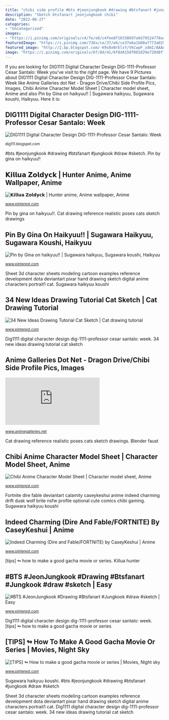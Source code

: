 ```yaml
---
title: "chibi side profile #bts #jeonjungkook #drawing #btsfanart #jungkook #draw #sketch"
description: "Sketch btsfanart jeonjungkook chibi"
date: "2022-06-27"
categories:
- "Uncategorized"
images:
- "https://i.pinimg.com/originals/c4/fe/e8/c4fee8f10338697a6d79524778ac880a.jpg"
featuredImage: "https://i.pinimg.com/736x/ce/37/e6/ce37e6a1b00af773a029e17a8b821020.jpg"
featured_image: "http://2.bp.blogspot.com/-K9s8xNrElsY/VkCwpF_zdmI/AAAAAAAABhA/VXCJXwymzhQ/s1600/dota_model_sheet_for_a_3d_model_by_moonlance-d4fc41o.jpg"
image: "https://i.pinimg.com/originals/6f/8d/41/6f8d4158f081029e720d0ff1deaff420.jpg"
---
```


If you are looking for DIG1111 Digital Character Design DIG-1111-Professor Cesar Santalo: Week you've visit to the right page. We have 9 Pictures about DIG1111 Digital Character Design DIG-1111-Professor Cesar Santalo: Week like Anime Galleries dot Net - Dragon Drive/Chibi Side Profile Pics, Images, Chibi Anime Character Model Sheet | Character model sheet, Anime and also Pin by Gina on haikyuu!! | Sugawara haikyuu, Sugawara koushi, Haikyuu. Here it is:

## DIG1111 Digital Character Design DIG-1111-Professor Cesar Santalo: Week

![DIG1111 Digital Character Design DIG-1111-Professor Cesar Santalo: Week](http://2.bp.blogspot.com/-K9s8xNrElsY/VkCwpF_zdmI/AAAAAAAABhA/VXCJXwymzhQ/s1600/dota_model_sheet_for_a_3d_model_by_moonlance-d4fc41o.jpg "Anime galleries dot net")

<small>dig111.blogspot.com</small>

#bts #jeonjungkook #drawing #btsfanart #jungkook #draw #sketch. Pin by gina on haikyuu!!

## 𝗞𝗶𝗹𝗹𝘂𝗮 𝗭𝗼𝗹𝗱𝘆𝗰𝗸 | Hunter Anime, Anime Wallpaper, Anime

![𝗞𝗶𝗹𝗹𝘂𝗮 𝗭𝗼𝗹𝗱𝘆𝗰𝗸 | Hunter anime, Anime wallpaper, Anime](https://i.pinimg.com/736x/90/d5/ef/90d5ef5438b24accfaa1b7497dd12d0e.jpg "[tips] ↬ how to make a good gacha movie or series")

<small>www.pinterest.com</small>

Pin by gina on haikyuu!!. Cat drawing reference realistic poses cats sketch drawings

## Pin By Gina On Haikyuu!! | Sugawara Haikyuu, Sugawara Koushi, Haikyuu

![Pin by Gina on haikyuu!! | Sugawara haikyuu, Sugawara koushi, Haikyuu](https://i.pinimg.com/736x/9e/f1/6a/9ef16a161721fdf5889256892413f56d.jpg "Fortnite dire fable deviantart calamity caseykeshui anime indeed charming drift dusk wolf brite nsfw profile optional cute comics chibi gaming")

<small>www.pinterest.com</small>

Sheet 3d character sheets modeling cartoon examples reference development dota deviantart pixar hand drawing sketch digital anime characters portrait1 cat. Sugawara haikyuu koushi

## 34 New Ideas Drawing Tutorial Cat Sketch | Cat Drawing Tutorial

![34 New Ideas Drawing Tutorial Cat Sketch | Cat drawing tutorial](https://i.pinimg.com/originals/6f/8d/41/6f8d4158f081029e720d0ff1deaff420.jpg "34 new ideas drawing tutorial cat sketch")

<small>www.pinterest.com</small>

Dig1111 digital character design dig-1111-professor cesar santalo: week. 34 new ideas drawing tutorial cat sketch

## Anime Galleries Dot Net - Dragon Drive/Chibi Side Profile Pics, Images

![Anime Galleries dot Net - Dragon Drive/Chibi Side Profile Pics, Images](https://www.animegalleries.net/show.php?action=dl&amp;file=albums/userpics/52342/Chibi_2.JPG "Killua hunter")

<small>www.animegalleries.net</small>

Cat drawing reference realistic poses cats sketch drawings. Blender faust

## Chibi Anime Character Model Sheet | Character Model Sheet, Anime

![Chibi Anime Character Model Sheet | Character model sheet, Anime](https://i.pinimg.com/originals/c4/fe/e8/c4fee8f10338697a6d79524778ac880a.jpg "Pin by gina on haikyuu!!")

<small>www.pinterest.com</small>

Fortnite dire fable deviantart calamity caseykeshui anime indeed charming drift dusk wolf brite nsfw profile optional cute comics chibi gaming. Sugawara haikyuu koushi

## Indeed Charming (Dire And Fable/FORTNITE) By CaseyKeshui | Anime

![Indeed Charming (Dire and Fable/FORTNITE) by CaseyKeshui | Anime](https://i.pinimg.com/originals/b3/b6/eb/b3b6ebf6188888eb52310f5654781beb.jpg "Dig1111 digital character design dig-1111-professor cesar santalo: week")

<small>www.pinterest.com</small>

[tips] ↬ how to make a good gacha movie or series. Killua hunter

## #BTS #JeonJungkook #Drawing #Btsfanart #Jungkook #draw #sketch | Easy

![#BTS #JeonJungkook #Drawing #Btsfanart #Jungkook #draw #sketch | Easy](https://i.pinimg.com/736x/ce/37/e6/ce37e6a1b00af773a029e17a8b821020.jpg "Indeed charming (dire and fable/fortnite) by caseykeshui")

<small>www.pinterest.com</small>

Dig1111 digital character design dig-1111-professor cesar santalo: week. [tips] ↬ how to make a good gacha movie or series

## [TIPS] ↬ How To Make A Good Gacha Movie Or Series | Movies, Night Sky

![[TIPS] ↬ How to make a good gacha movie or series | Movies, Night sky](https://i.pinimg.com/736x/4d/69/fd/4d69fd1b41a76e346317b57514a0d60c.jpg "#bts #jeonjungkook #drawing #btsfanart #jungkook #draw #sketch")

<small>www.pinterest.com</small>

Sugawara haikyuu koushi. #bts #jeonjungkook #drawing #btsfanart #jungkook #draw #sketch

Sheet 3d character sheets modeling cartoon examples reference development dota deviantart pixar hand drawing sketch digital anime characters portrait1 cat. Dig1111 digital character design dig-1111-professor cesar santalo: week. 34 new ideas drawing tutorial cat sketch
